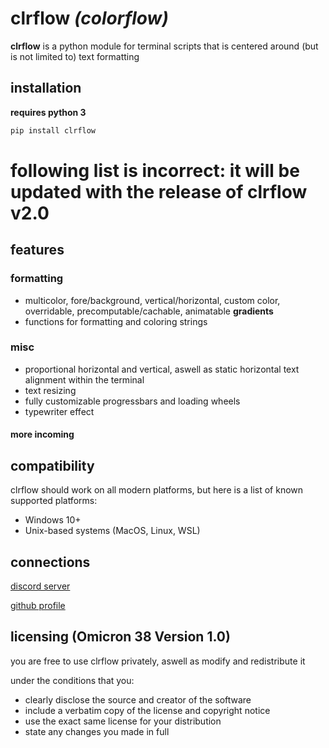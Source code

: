 # clrflow *(colorflow)*

**clrflow** is a python module for terminal scripts that is centered around (but is not limited to) text formatting

## installation
**requires python 3**
```sh
pip install clrflow
```

# following list is incorrect: it will be updated with the release of clrflow v2.0
## features
### formatting
- multicolor, fore/background, vertical/horizontal, custom color, overridable, precomputable/cachable, animatable **gradients**
- functions for formatting and coloring strings

### misc
- proportional horizontal and vertical, aswell as static horizontal text alignment within the terminal
- text resizing
- fully customizable progressbars and loading wheels
- typewriter effect
#### more incoming

## compatibility
clrflow should work on all modern platforms, but here is a list of known supported platforms:
- Windows 10+
- Unix-based systems (MacOS, Linux, WSL)

## connections
[discord server](https://discord.gg/UVgDckmQBR)

[github profile](https://github.com/rver38)

## licensing (Omicron 38 Version 1.0)

you are free to use clrflow privately, aswell as modify and redistribute it

under the conditions that you:
- clearly disclose the source and creator of the software
- include a verbatim copy of the license and copyright notice 
- use the exact same license for your distribution
- state any changes you made in full
